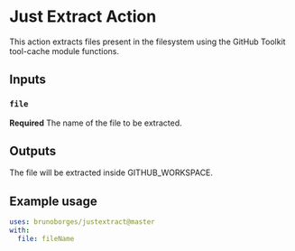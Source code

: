 # Just Extract Action

This action extracts files present in the filesystem using the GitHub Toolkit tool-cache module functions.

## Inputs

### `file`

**Required** The name of the file to be extracted.

## Outputs

The file will be extracted inside GITHUB_WORKSPACE.

## Example usage

```yaml
uses: brunoborges/justextract@master
with:
  file: fileName
```
